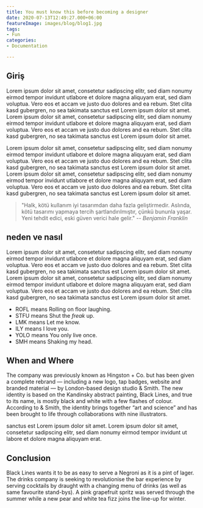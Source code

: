 ```yaml
---
title: You must know this before becoming a designer
date: 2020-07-13T12:49:27.000+06:00
featureImage: images/blog/blog1.jpg
tags:
- Fun
categories:
- Documentation

---
```

## Giriş

Lorem ipsum dolor sit amet, consetetur sadipscing elitr, sed diam nonumy eirmod tempor invidunt utlabore et dolore magna aliquyam erat, sed diam voluptua. Vero eos et accam ve justo duo dolores and ea rebum. Stet clita kasd gubergren, no sea takimata sanctus est Lorem ipsum dolor sit amet. Lorem ipsum dolor sit amet, consetetur sadipscing elitr, sed diam nonumy eirmod tempor invidunt utlabore et dolore magna aliquyam erat, sed diam voluptua. Vero eos et accam ve justo duo dolores and ea rebum. Stet clita kasd gubergren, no sea takimata sanctus est Lorem ipsum dolor sit amet.

Lorem ipsum dolor sit amet, consetetur sadipscing elitr, sed diam nonumy eirmod tempor invidunt utlabore et dolore magna aliquyam erat, sed diam voluptua. Vero eos et accam ve justo duo dolores and ea rebum. Stet clita kasd gubergren, no sea takimata sanctus est Lorem ipsum dolor sit amet. Lorem ipsum dolor sit amet, consetetur sadipscing elitr, sed diam nonumy eirmod tempor invidunt utlabore et dolore magna aliquyam erat, sed diam voluptua. Vero eos et accam ve justo duo dolores and ea rebum. Stet clita kasd gubergren, no sea takimata sanctus est Lorem ipsum dolor sit amet.

> "Halk, kötü kullanım iyi tasarımdan daha fazla geliştirmedir. Aslında, kötü tasarımı yapmaya tercih şartlandırılmıştır, çünkü bununla yaşar. Yeni tehdit edici, eski güven verici hale gelir." -- <cite>Benjamin Franklin</cite>

## neden ve nasıl

Lorem ipsum dolor sit amet, consetetur sadipscing elitr, sed diam nonumy eirmod tempor invidunt utlabore et dolore magna aliquyam erat, sed diam voluptua. Vero eos et accam ve justo duo dolores and ea rebum. Stet clita kasd gubergren, no sea takimata sanctus est Lorem ipsum dolor sit amet. Lorem ipsum dolor sit amet, consetetur sadipscing elitr, sed diam nonumy eirmod tempor invidunt utlabore et dolore magna aliquyam erat, sed diam voluptua. Vero eos et accam ve justo duo dolores and ea rebum. Stet clita kasd gubergren, no sea takimata sanctus est Lorem ipsum dolor sit amet.

* ROFL means Rolling on floor laughing.
* STFU means Shut the _freak_ up.
* LMK means Let me know.
* ILY means I love you.
* YOLO means You only live once.
* SMH means Shaking my head.

## When and Where

The company was previously known as Hingston + Co. but has been given a complete rebrand — including a new logo, tap badges, website and branded material — by London-based design studio & Smith. The new identity is based on the Kandinsky abstract painting, Black Lines, and true to its name, is mostly black and white with a few flashes of colour. According to & Smith, the identity brings together “art and science” and has been brought to life through collaborations with nine illustrators.

sanctus est Lorem ipsum dolor sit amet. Lorem ipsum dolor sit amet, consetetur sadipscing elitr, sed diam nonumy eirmod tempor invidunt ut labore et dolore magna aliquyam erat.

## Conclusion

Black Lines wants it to be as easy to serve a Negroni as it is a pint of lager. The drinks company is seeking to revolutionise the bar experience by serving cocktails by draught with a changing menu of drinks (as well as same favourite stand-bys). A pink grapefruit spritz was served through the summer while a new pear and white tea fizz joins the line-up for winter.